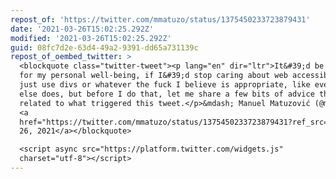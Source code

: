 ```yaml
---
repost_of: 'https://twitter.com/mmatuzo/status/1375450233723879431'
date: '2021-03-26T15:02:25.292Z'
modified: '2021-03-26T15:02:25.292Z'
guid: 08fc7d2e-63d4-49a2-9391-dd65a731139c
repost_of_oembed_twitter: >
  <blockquote class="twitter-tweet"><p lang="en" dir="ltr">It&#39;d be better
  for my personal well-being, if I&#39;d stop caring about web accessibility and
  just use divs or whatever the fuck I believe is appropriate, like everyone
  else does, but before I do that, let me share a few bits of advice that are
  related to what triggered this tweet.</p>&mdash; Manuel Matuzović (@mmatuzo)
  <a
  href="https://twitter.com/mmatuzo/status/1375450233723879431?ref_src=twsrc%5Etfw">March
  26, 2021</a></blockquote>

  <script async src="https://platform.twitter.com/widgets.js"
  charset="utf-8"></script>
---
```

 
